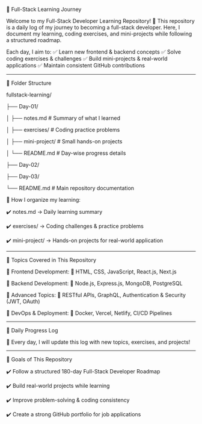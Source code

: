 🚀 Full-Stack Learning Journey

Welcome to my Full-Stack Developer Learning Repository! 🎯
This repository is a daily log of my journey to becoming a full-stack developer. Here, I document my learning, coding exercises, and mini-projects while following a structured roadmap.

Each day, I aim to:
✅ Learn new frontend & backend concepts
✅ Solve coding exercises & challenges
✅ Build mini-projects & real-world applications
✅ Maintain consistent GitHub contributions


---

📂 Folder Structure

fullstack-learning/

├── Day-01/

│   ├── notes.md         # Summary of what I learned

│   ├── exercises/       # Coding practice problems

│   ├── mini-project/    # Small hands-on projects

│   └── README.md        # Day-wise progress details

├── Day-02/

├── Day-03/

└── README.md            # Main repository documentation

📌 How I organize my learning:

✔️ notes.md → Daily learning summary

✔️ exercises/ → Coding challenges & practice problems

✔️ mini-project/ → Hands-on projects for real-world application


---

🚀 Topics Covered in This Repository

🚀 Frontend Development:
🔹 HTML, CSS, JavaScript, React.js, Next.js

🚀 Backend Development:
🔹 Node.js, Express.js, MongoDB, PostgreSQL

🚀 Advanced Topics:
🔹 RESTful APIs, GraphQL, Authentication & Security (JWT, OAuth)

🚀 DevOps & Deployment:
🔹 Docker, Vercel, Netlify, CI/CD Pipelines


---

📅 Daily Progress Log

🚀 Every day, I will update this log with new topics, exercises, and projects!


---

🎯 Goals of This Repository

✔️ Follow a structured 180-day Full-Stack Developer Roadmap

✔️ Build real-world projects while learning

✔️ Improve problem-solving & coding consistency

✔️ Create a strong GitHub portfolio for job applications
